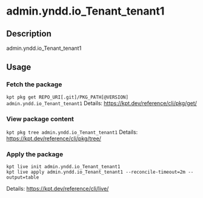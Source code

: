 # admin.yndd.io_Tenant_tenant1

## Description
admin.yndd.io_Tenant_tenant1

## Usage

### Fetch the package
`kpt pkg get REPO_URI[.git]/PKG_PATH[@VERSION] admin.yndd.io_Tenant_tenant1`
Details: https://kpt.dev/reference/cli/pkg/get/

### View package content
`kpt pkg tree admin.yndd.io_Tenant_tenant1`
Details: https://kpt.dev/reference/cli/pkg/tree/

### Apply the package
```
kpt live init admin.yndd.io_Tenant_tenant1
kpt live apply admin.yndd.io_Tenant_tenant1 --reconcile-timeout=2m --output=table
```
Details: https://kpt.dev/reference/cli/live/
